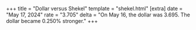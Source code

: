 +++
title = "Dollar versus Shekel"
template = "shekel.html"
[extra]
date = "May 17, 2024"
rate = "3.705"
delta = "On May 16, the dollar was 3.695. The dollar became 0.250% stronger."
+++
